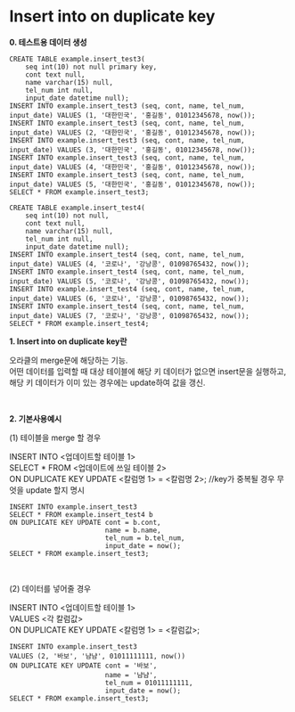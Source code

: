Insert into on duplicate key
=============

__0. 테스트용 데이터 생성__

```
CREATE TABLE example.insert_test3(
	seq int(10) not null primary key,
    cont text null,
    name varchar(15) null,
    tel_num int null,
    input_date datetime null);
INSERT INTO example.insert_test3 (seq, cont, name, tel_num, input_date) VALUES (1, '대한민국', '홍길동', 01012345678, now());
INSERT INTO example.insert_test3 (seq, cont, name, tel_num, input_date) VALUES (2, '대한민국', '홍길동', 01012345678, now());
INSERT INTO example.insert_test3 (seq, cont, name, tel_num, input_date) VALUES (3, '대한민국', '홍길동', 01012345678, now());
INSERT INTO example.insert_test3 (seq, cont, name, tel_num, input_date) VALUES (4, '대한민국', '홍길동', 01012345678, now());
INSERT INTO example.insert_test3 (seq, cont, name, tel_num, input_date) VALUES (5, '대한민국', '홍길동', 01012345678, now());
SELECT * FROM example.insert_test3;

CREATE TABLE example.insert_test4(
	seq int(10) not null,
    cont text null,
    name varchar(15) null,
    tel_num int null,
    input_date datetime null);
INSERT INTO example.insert_test4 (seq, cont, name, tel_num, input_date) VALUES (4, '코로나', '강낭콩', 01098765432, now());
INSERT INTO example.insert_test4 (seq, cont, name, tel_num, input_date) VALUES (5, '코로나', '강낭콩', 01098765432, now());
INSERT INTO example.insert_test4 (seq, cont, name, tel_num, input_date) VALUES (6, '코로나', '강낭콩', 01098765432, now());
INSERT INTO example.insert_test4 (seq, cont, name, tel_num, input_date) VALUES (7, '코로나', '강낭콩', 01098765432, now());
SELECT * FROM example.insert_test4;
```

__1. Insert into on duplicate key란__  

  오라클의 merge문에 해당하는 기능.  
  어떤 데이터를 입력할 때 대상 테이블에 해당 키 데이터가 없으면 insert문을 실행하고,  
  해당 키 데이터가 이미 있는 경우에는 update하여 값을 갱신.  
  
<br/>

__2. 기본사용예시__

  (1) 테이블을 merge 할 경우
  
  INSERT INTO <업데이트할 테이블 1>  
  SELECT * FROM <업데이트에 쓰일 테이블 2>  
  ON DUPLICATE KEY UPDATE <칼럼명 1> = <칼럼명 2>;  //key가 중복될 경우 무엇을 update 할지 명시  
  
```
INSERT INTO example.insert_test3 
SELECT * FROM example.insert_test4 b
ON DUPLICATE KEY UPDATE cont = b.cont, 
                        name = b.name,
                        tel_num = b.tel_num,
                        input_date = now();
SELECT * FROM example.insert_test3;
```

<br/>

  (2) 데이터를 넣어줄 경우
  
  INSERT INTO <업데이트할 테이블 1>  
  VALUES <각 칼럼값>  
  ON DUPLICATE KEY UPDATE <칼럼명 1> = <칼럼값>;  
  
```
INSERT INTO example.insert_test3
VALUES (2, '바보', '냠냠', 01011111111, now())
ON DUPLICATE KEY UPDATE cont = '바보',
                        name = '냠냠',
                        tel_num = 01011111111,
                        input_date = now();
SELECT * FROM example.insert_test3;
```

<br/>

